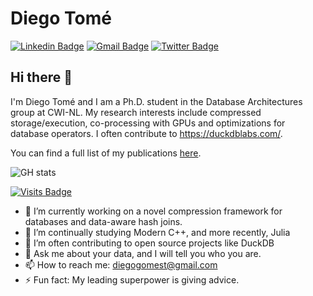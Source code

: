 # Diego Tomé
[![Linkedin Badge](https://img.shields.io/badge/-diegotome-blue?style=flat-square&logo=Linkedin&logoColor=white&link=https://www.linkedin.com/in/diego-tom%C3%A9-31728230/)](https://www.linkedin.com/in/diego-tom%C3%A9-31728230/)
[![Gmail Badge](https://img.shields.io/badge/-diegogomest@gmail.com-c14438?style=flat-square&logo=Gmail&logoColor=white&link=mailto:diegogomest@gmail.com)](mailto:diegogomest@gmail.com)
[![Twitter Badge](https://img.shields.io/badge/-@Diegotome-1ca0f1?style=flat-square&labelColor=1ca0f1&logo=twitter&logoColor=white&link=https://twitter.com/Diegotome)](https://twitter.com/Diegotome)

## Hi there 👋
I'm Diego Tomé and I am a Ph.D. student in the Database Architectures group at CWI-NL. My research interests include compressed storage/execution, co-processing with GPUs and optimizations for database operators. I often contribute to https://duckdblabs.com/.

You can find a full list of my publications [here](https://diegomestre2.github.io/).

![GH stats](https://github-readme-stats.vercel.app/api?username=diegomestre2&hide=["issues"]&show_icons=true)

[![Visits Badge](https://badges.pufler.dev/visits/diegomestre2/diegomestre2)](https://badges.pufler.dev)

- 🔭 I’m currently working on a novel compression framework for databases and data-aware hash joins.
- 🌱 I’m continually studying Modern C++, and more recently, Julia
- 👯 I’m often contributing to open source projects like DuckDB
- 💬 Ask me about your data, and I will tell you who you are.
- 📫 How to reach me: diegogomest@gmail.com
- ⚡ Fun fact: My leading superpower is giving advice.

